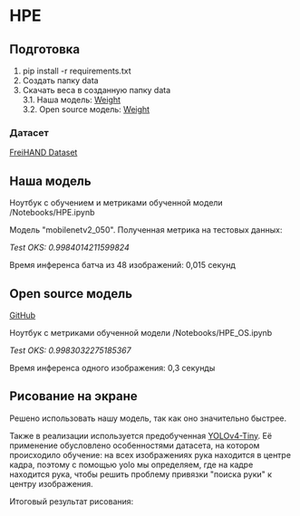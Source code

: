 # HPE

## Подготовка

1) pip install -r requirements.txt
2) Создать папку data
3) Скачать веса в созданную папку data\
3.1. Наша модель: [Weight](https://drive.google.com/drive/folders/1E0l6ZtNgU3nuXZxIfEJQDX3SF79RnuQc?usp=sharing)\
3.2. Open source модель: [Weight](https://github.com/OlgaChernytska/2D-Hand-Pose-Estimation-RGB/blob/972c2102d95e14ebb37b1cbd452018ebd6706a44/weights/model_final)

### Датасет
[FreiHAND Dataset](https://lmb.informatik.uni-freiburg.de/resources/datasets/FreihandDataset.en.html)

## Наша модель

Ноутбук с обучением и метриками обученной модели /Notebooks/HPE.ipynb

Модель "mobilenetv2_050". Полученная метрика на тестовых данных:

*Test OKS: 0.9984014211599824*

Время инференса батча из 48 изображений: 0,015 секунд

## Open source модель

[GitHub](https://github.com/OlgaChernytska/2D-Hand-Pose-Estimation-RGB/blob/main/utils/model.py)

Ноутбук с метриками обученной модели /Notebooks/HPE_OS.ipynb

*Test OKS: 0.9983032275185367*

Время инференса одного изображения: 0,3 секунды

## Рисование на экране

Решено использовать нашу модель, так как оно значительно быстрее.

Также в реализации используется предобученная [YOLOv4-Tiny](https://github.com/cansik/yolo-hand-detection). Её применение обусловлено особенностями датасета, на котором происходило обучение: на всех изображениях рука находится в центре кадра, поэтому с помощью yolo мы определяем, где на кадре находится рука, чтобы решить проблему привязки "поиска руки" к центру изображения.

Итоговый результат рисования:
